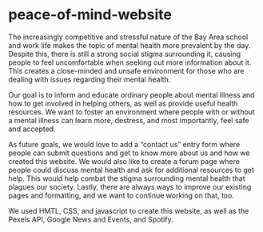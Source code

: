 # peace-of-mind-website
  The increasingly competitive and stressful nature of the Bay Area school and work life makes the topic of mental health more prevalent by the day. Despite this, there is still a strong social stigma surrounding it, causing people to feel uncomfortable when seeking out more information about it. This creates a close-minded and unsafe environment for those who are dealing with issues regarding their mental health.
	
  Our goal is to inform and educate ordinary people about mental illness and how to get involved in helping others, as well as provide useful health resources. We want to foster an environment where people with or without a mental illness can learn more, destress, and most importantly, feel safe and accepted. 
  
  As future goals, we would love to add a “contact us” entry form where people can submit questions and get to know more about us and how we created this website. We would also like to create a forum page where people could discuss mental health and ask for additional resources to get help. This would help combat the stigma surrounding mental health that plagues our society. Lastly, there are always ways to improve our existing pages and formatting, and we want to continue working on that, too.
  
  We used HMTL, CSS, and javascript to create this website, as well as the Pexels API, Google News and Events, and Spotify.
